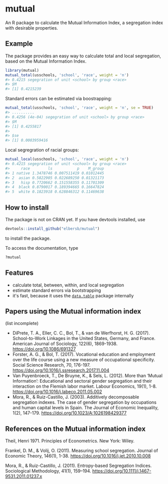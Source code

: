 <!-- README.md is generated from README.Rmd. Please edit that file -->
mutual
======

An R package to calculate the Mutual Information Index, a segregation index with desirable properties.

Example
-------

The package provides an easy way to calculate total and local segregation, based on the Mutual Information Index.

``` r
library(mutual)
mutual_total(usschools, 'school', 'race', weight = 'n')
#> 0.4215 segegration of unit <school> by group <race>
#> $M
#> [1] 0.4215239
```

Standard errors can be estimated via boostrapping:

``` r
mutual_total(usschools, 'school', 'race', weight = 'n', se = TRUE)
#> ..........
#> 0.4256 (4e-04) segegration of unit <school> by group <race>
#> $M
#> [1] 0.4255817
#> 
#> $se
#> [1] 0.0003959416
```

Local segregration of racial groups:

``` r
mutual_local(usschools, 'school', 'race', weight = 'n')
#> 0.4215 segegration of unit <school> by group <race>
#>     race        ls           p    M_group
#> 1 native 1.3478746 0.007511419 0.01012445
#> 2  asian 0.5822905 0.022689250 0.01321173
#> 3   hisp 0.7720662 0.151558355 0.11701309
#> 4  black 0.8790017 0.189394665 0.16647824
#> 5  white 0.1823918 0.628846312 0.11469638
```

How to install
--------------

The package is not on CRAN yet. If you have devtools installed, use

``` r
devtools::install_github("elbersb/mutual") 
```

to install the package.

To access the documentation, type

``` r
?mutual
```

Features
--------

-   calculate total, between, within, and local segregation
-   estimate standard errors via bootstrapping
-   it's fast, because it uses the [`data.table`](https://github.com/Rdatatable/data.table/wiki) package internally

Papers using the Mutual information index
-----------------------------------------

(list incomplete)

-   DiPrete, T. A., Eller, C. C., Bol, T., & van de Werfhorst, H. G. (2017). School-to-Work Linkages in the United States, Germany, and France. American Journal of Sociology, 122(6), 1869-1938. <https://doi.org/10.1086/691327>
-   Forster, A. G., & Bol, T. (2017). Vocational education and employment over the life course using a new measure of occupational specificity. Social Science Research, 70, 176-197. <https://doi.org/10.1016/j.ssresearch.2017.11.004>
-   Van Puyenbroeck, T., De Bruyne, K., & Sels, L. (2012). More than ‘Mutual Information’: Educational and sectoral gender segregation and their interaction on the Flemish labor market. Labour Economics, 19(1), 1-8. <https://doi.org/10.1016/j.labeco.2011.05.002>
-   Mora, R., & Ruiz-Castillo, J. (2003). Additively decomposable segregation indexes. The case of gender segregation by occupations and human capital levels in Spain. The Journal of Economic Inequality, 1(2), 147-179. <https://doi.org/10.1023/A:1026198429377>

References on the Mutual information index
------------------------------------------

Theil, Henri 1971. Principles of Econometrics. New York: Wiley.

Frankel, D. M., & Volij, O. (2011). Measuring school segregation. Journal of Economic Theory, 146(1), 1-38. <https://doi.org/10.1016/j.jet.2010.10.008>

Mora, R., & Ruiz-Castillo, J. (2011). Entropy-based Segregation Indices. Sociological Methodology, 41(1), 159–194. <https://doi.org/10.1111/j.1467-9531.2011.01237.x>
